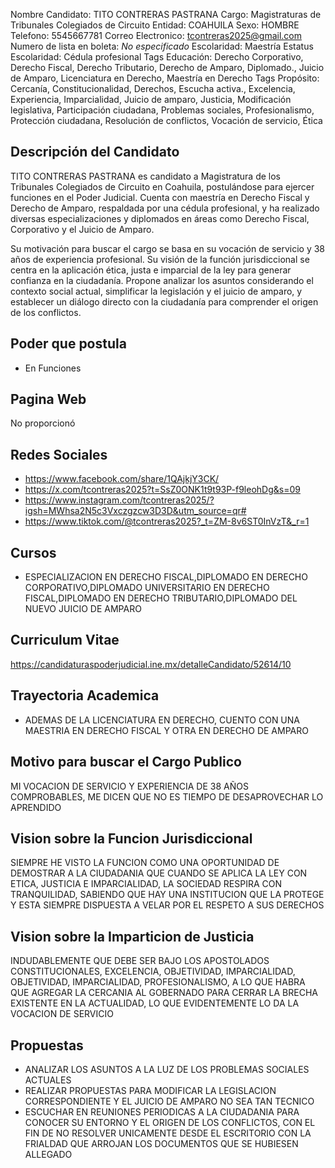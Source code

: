 Nombre Candidato: TITO CONTRERAS PASTRANA
Cargo: Magistraturas de Tribunales Colegiados de Circuito
Entidad: COAHUILA
Sexo: HOMBRE
Telefono: 5545667781
Correo Electronico: tcontreras2025@gmail.com
Numero de lista en boleta: *No especificado*
Escolaridad: Maestría
Estatus Escolaridad: Cédula profesional
Tags Educación: Derecho Corporativo, Derecho Fiscal, Derecho Tributario, Derecho de Amparo, Diplomado., Juicio de Amparo, Licenciatura en Derecho, Maestría en Derecho
Tags Propósito: Cercanía, Constitucionalidad, Derechos, Escucha activa., Excelencia, Experiencia, Imparcialidad, Juicio de amparo, Justicia, Modificación legislativa, Participación ciudadana, Problemas sociales, Profesionalismo, Protección ciudadana, Resolución de conflictos, Vocación de servicio, Ética


## Descripción del Candidato 

TITO CONTRERAS PASTRANA es candidato a Magistratura de los Tribunales Colegiados de Circuito en Coahuila, postulándose para ejercer funciones en el Poder Judicial. Cuenta con maestría en Derecho Fiscal y Derecho de Amparo, respaldada por una cédula profesional, y ha realizado diversas especializaciones y diplomados en áreas como Derecho Fiscal, Corporativo y el Juicio de Amparo.

Su motivación para buscar el cargo se basa en su vocación de servicio y 38 años de experiencia profesional.  Su visión de la función jurisdiccional se centra en la aplicación ética, justa e imparcial de la ley para generar confianza en la ciudadanía. Propone analizar los asuntos considerando el contexto social actual, simplificar la legislación y el juicio de amparo, y establecer un diálogo directo con la ciudadanía para comprender el origen de los conflictos.


## Poder que postula

- En Funciones


## Pagina Web

No proporcionó


## Redes Sociales

- https://www.facebook.com/share/1QAjkjY3CK/
- https://x.com/tcontreras2025?t=SsZ0ONK1t9t93P-f9leohDg&s=09
- https://www.instagram.com/tcontreras2025/?igsh=MWhsa2N5c3Vxczgzcw3D3D&utm_source=qr#
- https://www.tiktok.com/@tcontreras2025?_t=ZM-8v6ST0InVzT&_r=1


## Cursos

- ESPECIALIZACION EN DERECHO FISCAL,DIPLOMADO EN DERECHO CORPORATIVO,DIPLOMADO UNIVERSITARIO EN DERECHO FISCAL,DIPLOMADO EN DERECHO TRIBUTARIO,DIPLOMADO DEL NUEVO JUICIO DE AMPARO


## Curriculum Vitae

https://candidaturaspoderjudicial.ine.mx/detalleCandidato/52614/10


## Trayectoria Academica

- ADEMAS DE LA LICENCIATURA EN DERECHO, CUENTO CON UNA MAESTRIA EN DERECHO FISCAL Y OTRA EN DERECHO DE AMPARO


## Motivo para buscar el Cargo Publico

MI VOCACION DE SERVICIO Y EXPERIENCIA DE 38 AÑOS COMPROBABLES, ME DICEN QUE NO ES TIEMPO DE DESAPROVECHAR LO APRENDIDO


## Vision sobre la Funcion Jurisdiccional

SIEMPRE HE VISTO LA FUNCION COMO UNA OPORTUNIDAD DE DEMOSTRAR A LA CIUDADANIA QUE CUANDO SE APLICA LA LEY CON ETICA, JUSTICIA E IMPARCIALIDAD, LA SOCIEDAD RESPIRA CON TRANQUILIDAD, SABIENDO QUE HAY UNA INSTITUCION QUE LA PROTEGE Y ESTA SIEMPRE DISPUESTA A VELAR POR EL RESPETO A SUS DERECHOS


## Vision sobre la Imparticion de Justicia

INDUDABLEMENTE QUE DEBE SER BAJO LOS APOSTOLADOS CONSTITUCIONALES, EXCELENCIA, OBJETIVIDAD, IMPARCIALIDAD, OBJETIVIDAD, IMPARCIALIDAD, PROFESIONALISMO, A LO QUE HABRA QUE AGREGAR LA CERCANIA AL GOBERNADO PARA CERRAR LA BRECHA EXISTENTE EN LA ACTUALIDAD, LO QUE EVIDENTEMENTE LO DA LA VOCACION DE SERVICIO


## Propuestas

- ANALIZAR LOS ASUNTOS A LA LUZ DE LOS PROBLEMAS SOCIALES ACTUALES
- REALIZAR PROPUESTAS PARA MODIFICAR LA LEGISLACION CORRESPONDIENTE Y EL JUICIO DE AMPARO NO SEA TAN TECNICO
- ESCUCHAR EN REUNIONES PERIODICAS A LA CIUDADANIA PARA CONOCER SU ENTORNO Y EL ORIGEN DE LOS CONFLICTOS, CON EL FIN DE NO RESOLVER UNICAMENTE DESDE EL ESCRITORIO CON LA FRIALDAD QUE ARROJAN LOS DOCUMENTOS QUE SE HUBIESEN ALLEGADO


